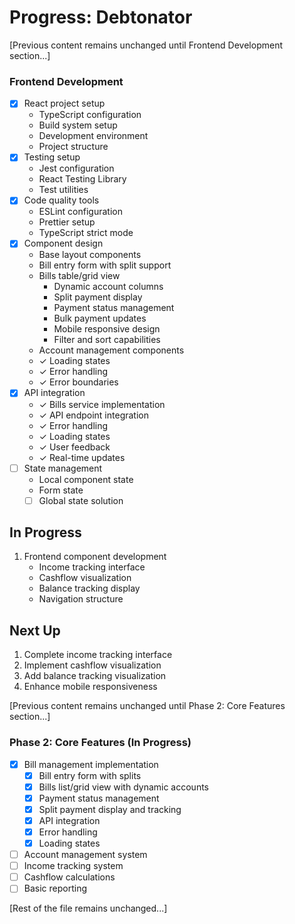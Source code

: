 # Progress: Debtonator

[Previous content remains unchanged until Frontend Development section...]

### Frontend Development
- [x] React project setup
  - TypeScript configuration
  - Build system setup
  - Development environment
  - Project structure
- [x] Testing setup
  - Jest configuration
  - React Testing Library
  - Test utilities
- [x] Code quality tools
  - ESLint configuration
  - Prettier setup
  - TypeScript strict mode
- [x] Component design
  - Base layout components
  - Bill entry form with split support
  - Bills table/grid view
    - Dynamic account columns
    - Split payment display
    - Payment status management
    - Bulk payment updates
    - Mobile responsive design
    - Filter and sort capabilities
  - Account management components
  - ✓ Loading states
  - ✓ Error handling
  - ✓ Error boundaries
- [x] API integration
  - ✓ Bills service implementation
  - ✓ API endpoint integration
  - ✓ Error handling
  - ✓ Loading states
  - ✓ User feedback
  - ✓ Real-time updates
- [ ] State management
  - Local component state
  - Form state
  - [ ] Global state solution

## In Progress
1. Frontend component development
   - Income tracking interface
   - Cashflow visualization
   - Balance tracking display
   - Navigation structure

## Next Up
1. Complete income tracking interface
2. Implement cashflow visualization
3. Add balance tracking visualization
4. Enhance mobile responsiveness

[Previous content remains unchanged until Phase 2: Core Features section...]

### Phase 2: Core Features (In Progress)
- [x] Bill management implementation
  - [x] Bill entry form with splits
  - [x] Bills list/grid view with dynamic accounts
  - [x] Payment status management
  - [x] Split payment display and tracking
  - [x] API integration
  - [x] Error handling
  - [x] Loading states
- [ ] Account management system
- [ ] Income tracking system
- [ ] Cashflow calculations
- [ ] Basic reporting

[Rest of the file remains unchanged...]
